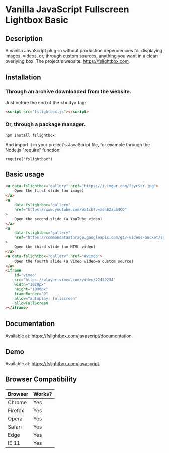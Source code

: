 # Vanilla JavaScript Fullscreen Lightbox Basic

## Description

A vanilla JavaScript plug-in without production dependencies for displaying images, videos, or, through custom sources, anything you want in a clean overlying
box.
The project's website: https://fslightbox.com.

## Installation

### Through an archive downloaded from the website.

Just before the end of the &lt;body&gt; tag:

```html
<script src="fslightbox.js"></script>
```

### Or, through a package manager.

```
npm install fslightbox
```

And import it in your project's JavaScript file, for example through the Node.js "require" function:

```
require("fslightbox")
```

## Basic usage

```html
<a data-fslightbox="gallery" href="https://i.imgur.com/fsyrScY.jpg">
	Open the first slide (an image)
</a>
<a 
	data-fslightbox="gallery"
	href="https://www.youtube.com/watch?v=xshEZzpS4CQ"
>
	Open the second slide (a YouTube video)
</a>
<a
	data-fslightbox="gallery"
	href="https://commondatastorage.googleapis.com/gtv-videos-bucket/sample/BigBuckBunny.mp4"
>
	Open the third slide (an HTML video)
</a>
<a data-fslightbox="gallery" href="#vimeo">
	Open the fourth slide (a Vimeo video—a custom source)
</a>
<iframe
	id="vimeo"
	src="https://player.vimeo.com/video/22439234"
	width="1920px"
	height="1080px"
	frameBorder="0"
	allow="autoplay; fullscreen"
	allowFullScreen
></iframe>
```

## Documentation

Available at: https://fslightbox.com/javascript/documentation.

## Demo

Available at: https://fslightbox.com/javascript.

## Browser Compatibility

| Browser | Works? |
|---------|--------|
| Chrome  | Yes    |
| Firefox | Yes    |
| Opera   | Yes    |
| Safari  | Yes    |
| Edge    | Yes    |
| IE 11   | Yes    |
